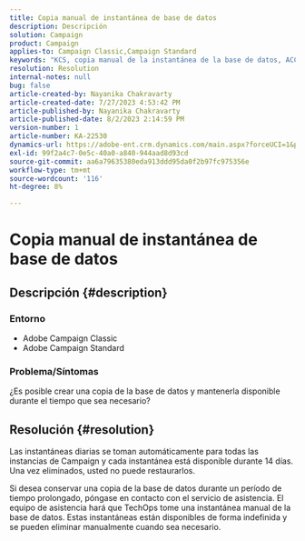 ```yaml
---
title: Copia manual de instantánea de base de datos
description: Descripción
solution: Campaign
product: Campaign
applies-to: Campaign Classic,Campaign Standard
keywords: "KCS, copia manual de la instantánea de la base de datos, ACC, ACS,"
resolution: Resolution
internal-notes: null
bug: false
article-created-by: Nayanika Chakravarty
article-created-date: 7/27/2023 4:53:42 PM
article-published-by: Nayanika Chakravarty
article-published-date: 8/2/2023 2:14:59 PM
version-number: 1
article-number: KA-22530
dynamics-url: https://adobe-ent.crm.dynamics.com/main.aspx?forceUCI=1&pagetype=entityrecord&etn=knowledgearticle&id=d7f6e322-9e2c-ee11-bdf4-6045bd006149
exl-id: 99f2a4c7-0e5c-40a0-a840-944aad8d93cd
source-git-commit: aa6a79635380eda913ddd95da0f2b97fc975356e
workflow-type: tm+mt
source-wordcount: '116'
ht-degree: 8%

---
```


# Copia manual de instantánea de base de datos

## Descripción {#description}


### Entorno

- Adobe Campaign Classic
- Adobe Campaign Standard


### Problema/Síntomas

¿Es posible crear una copia de la base de datos y mantenerla disponible durante el tiempo que sea necesario?


## Resolución {#resolution}


Las instantáneas diarias se toman automáticamente para todas las instancias de Campaign y cada instantánea está disponible durante 14 días. Una vez eliminados, usted no puede restaurarlos.

Si desea conservar una copia de la base de datos durante un período de tiempo prolongado, póngase en contacto con el servicio de asistencia. El equipo de asistencia hará que TechOps tome una instantánea manual de la base de datos. Estas instantáneas están disponibles de forma indefinida y se pueden eliminar manualmente cuando sea necesario.
